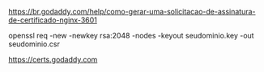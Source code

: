 https://br.godaddy.com/help/como-gerar-uma-solicitacao-de-assinatura-de-certificado-nginx-3601


openssl req -new -newkey rsa:2048 -nodes -keyout seudominio.key -out seudominio.csr



https://certs.godaddy.com
